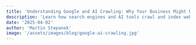 ```yaml
---
title: 'Understanding Google and AI Crawling: Why Your Business Might Be Overlooked Online'
description: 'Learn how search engines and AI tools crawl and index websites. Discover technical reasons why businesses might be invisible online and actionable strategies for improving website visibility and discoverability.'
date: '2025-04-02'
author: 'Martin Stepanek'
image: '/assets/images/blog/google-ai-crawling.jpg'
---
```


<!--
CONTENT PLACEHOLDER - Please copy the full blog post content from:
https://www.techseovitals.com/757/understanding-google-and-ai-crawling-why-your-business-might-be-overlooked-online/

The article should include:
- Search engine and AI crawler mechanics
- Common technical SEO issues
- Website visibility problems
- Discoverability improvement strategies
- Actionable optimization techniques

Featured image URL: https://www.techseovitals.com/wp-content/uploads/2025/04/understanding-google-ai-crawling.jpg
-->